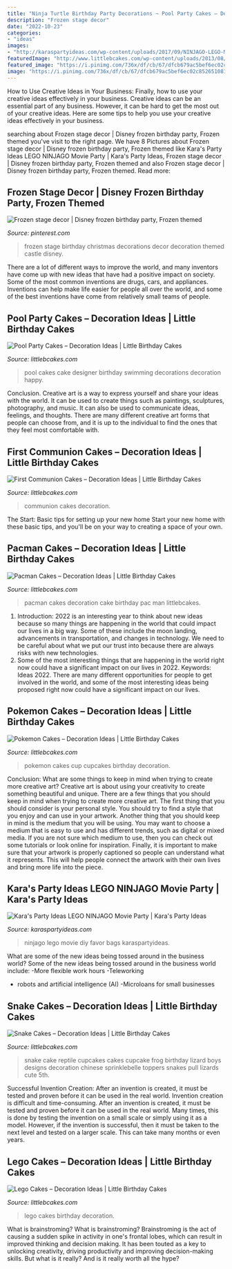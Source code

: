 ```yaml
---
title: "Ninja Turtle Birthday Party Decorations ~ Pool Party Cakes – Decoration Ideas"
description: "Frozen stage decor"
date: "2022-10-23"
categories:
- "ideas"
images:
- "http://karaspartyideas.com/wp-content/uploads/2017/09/NINJAGO-LEGO-Movie-Party-by-Karas-Party-Ideas-KarasPartyIdeas.com-4.jpg"
featuredImage: "http://www.littlebcakes.com/wp-content/uploads/2013/08/Snake-Cupcake-Cake.jpg"
featured_image: "https://i.pinimg.com/736x/df/cb/67/dfcb679ac5bef6ec02c85265108169de--frozen.jpg"
image: "https://i.pinimg.com/736x/df/cb/67/dfcb679ac5bef6ec02c85265108169de--frozen.jpg"
---
```



How to Use Creative Ideas in Your Business: Finally, how to use your creative ideas effectively in your business.
Creative ideas can be an essential part of any business. However, it can be hard to get the most out of your creative ideas. Here are some tips to help you use your creative ideas effectively in your business.

	

		
searching about Frozen stage decor | Disney frozen birthday party, Frozen themed you've visit to the right page. We have 8 Pictures about Frozen stage decor | Disney frozen birthday party, Frozen themed like Kara&#039;s Party Ideas LEGO NINJAGO Movie Party | Kara&#039;s Party Ideas, Frozen stage decor | Disney frozen birthday party, Frozen themed and also Frozen stage decor | Disney frozen birthday party, Frozen themed. Read more:
		
    
## Frozen Stage Decor | Disney Frozen Birthday Party, Frozen Themed

<img loading=lazy src="https://i.pinimg.com/736x/df/cb/67/dfcb679ac5bef6ec02c85265108169de--frozen.jpg" onerror="this.onerror=null;this.src='https://tse3.mm.bing.net/th?id=OIP.I4uUt-Nc0qyLfyrRqBhJPgAAAA&amp;pid=15.1';" alt="Frozen stage decor | Disney frozen birthday party, Frozen themed">

_Source: pinterest.com_

>frozen stage birthday christmas decorations decor decoration themed castle disney. 

	

There are a lot of different ways to improve the world, and many inventors have come up with new ideas that have had a positive impact on society. Some of the most common inventions are drugs, cars, and appliances. Inventions can help make life easier for people all over the world, and some of the best inventions have come from relatively small teams of people.

    
## Pool Party Cakes – Decoration Ideas | Little Birthday Cakes

<img loading=lazy src="http://www.littlebcakes.com/wp-content/uploads/2014/01/Pool-Party-Cake-Decorations.jpg" onerror="this.onerror=null;this.src='https://tse2.mm.bing.net/th?id=OIP.sPY44wvRx1nObc2XbJb86gHaFU&amp;pid=15.1';" alt="Pool Party Cakes – Decoration Ideas | Little Birthday Cakes">

_Source: littlebcakes.com_

>pool cakes cake designer birthday swimming decorations decoration happy. 

	

Conclusion.
Creative art is a way to express yourself and share your ideas with the world. It can be used to create things such as paintings, sculptures, photography, and music. It can also be used to communicate ideas, feelings, and thoughts. There are many different creative art forms that people can choose from, and it is up to the individual to find the ones that they feel most comfortable with.

    
## First Communion Cakes – Decoration Ideas | Little Birthday Cakes

<img loading=lazy src="http://www.littlebcakes.com/wp-content/uploads/2014/02/Pictures-of-First-Communion-Cakes-627x1024.jpg" onerror="this.onerror=null;this.src='https://tse2.mm.bing.net/th?id=OIP.iNCejBY0aD6J938eaEJdHAHaMG&amp;pid=15.1';" alt="First Communion Cakes – Decoration Ideas | Little Birthday Cakes">

_Source: littlebcakes.com_

>communion cakes decoration. 

	

The Start: Basic tips for setting up your new home
Start your new home with these basic tips, and you'll be on your way to creating a space of your own.

    
## Pacman Cakes – Decoration Ideas | Little Birthday Cakes

<img loading=lazy src="http://www.littlebcakes.com/wp-content/uploads/2014/01/Pacman-Cakes-Pictures.jpg" onerror="this.onerror=null;this.src='https://tse4.mm.bing.net/th?id=OIP.qsmFrUD9Akr7phFDGBHBUgHaG2&amp;pid=15.1';" alt="Pacman Cakes – Decoration Ideas | Little Birthday Cakes">

_Source: littlebcakes.com_

>pacman cakes decoration cake birthday pac man littlebcakes. 

	

1) Introduction: 2022 is an interesting year to think about new ideas because so many things are happening in the world that could impact our lives in a big way. Some of these include the moon landing, advancements in transportation, and changes in technology. We need to be careful about what we put our trust into because there are always risks with new technologies.
2) Some of the most interesting things that are happening in the world right now could have a significant impact on our lives in 2022. Keywords: Ideas 2022. There are many different opportunities for people to get involved in the world, and some of the most interesting ideas being proposed right now could have a significant impact on our lives.

    
## Pokemon Cakes – Decoration Ideas | Little Birthday Cakes

<img loading=lazy src="http://www.littlebcakes.com/wp-content/uploads/2013/08/Pokemon-Cup-Cakes.jpg" onerror="this.onerror=null;this.src='https://tse4.mm.bing.net/th?id=OIP.T5A9BKv141ModhG60TDE2QHaDv&amp;pid=15.1';" alt="Pokemon Cakes – Decoration Ideas | Little Birthday Cakes">

_Source: littlebcakes.com_

>pokemon cakes cup cupcakes birthday decoration. 

	

Conclusion: What are some things to keep in mind when trying to create more creative art?
Creative art is about using your creativity to create something beautiful and unique. There are a few things that you should keep in mind when trying to create more creative art. The first thing that you should consider is your personal style. You should try to find a style that you enjoy and can use in your artwork. Another thing that you should keep in mind is the medium that you will be using. You may want to choose a medium that is easy to use and has different trends, such as digital or mixed media. If you are not sure which medium to use, then you can check out some tutorials or look online for inspiration. Finally, it is important to make sure that your artwork is properly captioned so people can understand what it represents. This will help people connect the artwork with their own lives and bring more life into the piece.

    
## Kara&#039;s Party Ideas LEGO NINJAGO Movie Party | Kara&#039;s Party Ideas

<img loading=lazy src="http://karaspartyideas.com/wp-content/uploads/2017/09/NINJAGO-LEGO-Movie-Party-by-Karas-Party-Ideas-KarasPartyIdeas.com-4.jpg" onerror="this.onerror=null;this.src='https://tse4.mm.bing.net/th?id=OIP.NUnrgH5fO9EFRT2piBSZ1gHaLJ&amp;pid=15.1';" alt="Kara&#039;s Party Ideas LEGO NINJAGO Movie Party | Kara&#039;s Party Ideas">

_Source: karaspartyideas.com_

>ninjago lego movie diy favor bags karaspartyideas. 

	

What are some of the new ideas being tossed around in the business world?
Some of the new ideas being tossed around in the business world include: 
-More flexible work hours 
-Teleworking 
- robots and artificial intelligence (AI) 
-Microloans for small businesses

    
## Snake Cakes – Decoration Ideas | Little Birthday Cakes

<img loading=lazy src="http://www.littlebcakes.com/wp-content/uploads/2013/08/Snake-Cupcake-Cake.jpg" onerror="this.onerror=null;this.src='https://tse1.mm.bing.net/th?id=OIP.bWQf59zFxfdiL5QbL8gHYQHaFj&amp;pid=15.1';" alt="Snake Cakes – Decoration Ideas | Little Birthday Cakes">

_Source: littlebcakes.com_

>snake cake reptile cupcakes cakes cupcake frog birthday lizard boys designs decoration chinese sprinklebelle toppers snakes pull lizards cute 5th. 

	

Successful Invention Creation: After an invention is created, it must be tested and proven before it can be used in the real world.
Invention creation is difficult and time-consuming. After an invention is created, it must be tested and proven before it can be used in the real world. Many times, this is done by testing the invention on a small scale or simply using it as a model. However, if the invention is successful, then it must be taken to the next level and tested on a larger scale. This can take many months or even years.

    
## Lego Cakes – Decoration Ideas | Little Birthday Cakes

<img loading=lazy src="http://www.littlebcakes.com/wp-content/uploads/2013/08/Lego-Cakes.jpg" onerror="this.onerror=null;this.src='https://tse1.mm.bing.net/th?id=OIP.JaIOCyyX6Uvv3iw16NKWIgHaF7&amp;pid=15.1';" alt="Lego Cakes – Decoration Ideas | Little Birthday Cakes">

_Source: littlebcakes.com_

>lego cakes birthday decoration. 

	

What is brainstroming?
What is brainstroming? Brainstroming is the act of causing a sudden spike in activity in one's frontal lobes, which can result in improved thinking and decision making. It has been touted as a key to unlocking creativity, driving productivity and improving decision-making skills. But what is it really? And is it really worth all the hype?

